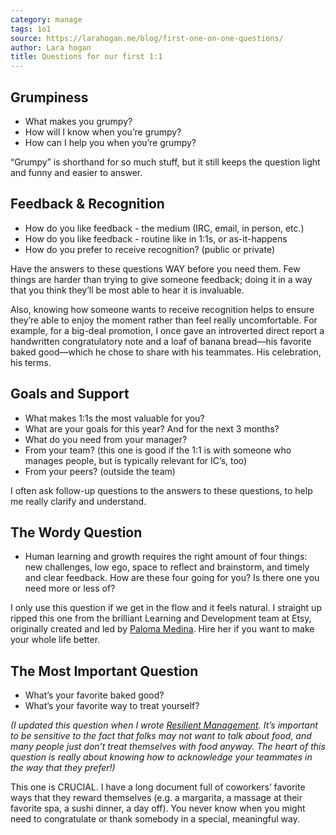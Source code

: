 ```yaml
---
category: manage
tags: 1o1
source: https://larahogan.me/blog/first-one-on-one-questions/
author: Lara hogan
title: Questions for our first 1:1
---
```





## Grumpiness

-  What makes you grumpy?
-  How will I know when you’re grumpy?
-  How can I help you when you’re grumpy?

“Grumpy” is shorthand for so much stuff, but it still keeps the question light
and funny and easier to answer.

## Feedback & Recognition

-  How do you like feedback - the medium (IRC, email, in person, etc.)
-  How do you like feedback - routine like in 1:1s, or as-it-happens
-  How do you prefer to receive recognition? (public or private)

Have the answers to these questions WAY before you need them. Few things are
harder than trying to give someone feedback; doing it in a way that you think
they’ll be most able to hear it is invaluable.

Also, knowing how someone wants to receive recognition helps to ensure they’re
able to enjoy the moment rather than feel really uncomfortable. For example,
for a big-deal promotion, I once gave an introverted direct report a
handwritten congratulatory note and a loaf of banana bread—his favorite baked
good—which he chose to share with his teammates. His celebration, his terms.

## Goals and Support

-  What makes 1:1s the most valuable for you?
-  What are your goals for this year? And for the next 3 months?
-  What do you need from your manager?
-  From your team? (this one is good if the 1:1 is with someone who manages
   people, but is typically relevant for IC’s, too)
-  From your peers? (outside the team)

I often ask follow-up questions to the answers to these questions, to help me
really clarify and understand.

## The Wordy Question

-  Human learning and growth requires the right amount of four things: new
   challenges, low ego, space to reflect and brainstorm, and timely and clear
   feedback. How are these four going for you? Is there one you need more or
   less of?

I only use this question if we get in the flow and it feels natural. I straight
up ripped this one from the brilliant Learning and Development team at Etsy,
originally created and led by [Paloma
Medina](https://www.linkedin.com/in/paloma-medina-241b7727). Hire her if you
want to make your whole life better.

## The Most Important Question

-  What’s your favorite baked good?
-  What’s your favorite way to treat yourself?

_(I updated this question when I wrote [Resilient
Management](https://resilient-management.com/). It’s important to be sensitive
to the fact that folks may not want to talk about food, and many people just
don’t treat themselves with food anyway. The heart of this question is really
about knowing how to acknowledge your teammates in the way that they prefer!)_

This one is CRUCIAL. I have a long document full of coworkers’ favorite ways
that they reward themselves (e.g. a margarita, a massage at their favorite spa,
a sushi dinner, a day off). You never know when you might need to congratulate
or thank somebody in a special, meaningful way.